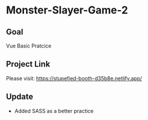 # Monster-Slayer-Game-2
## Goal 
Vue Basic Pratcice

## Project Link
Please visit: https://stupefied-booth-d35b8e.netlify.app/

## Update
<ul>
  <li>Added SASS as a better practice</li>
</ul>
